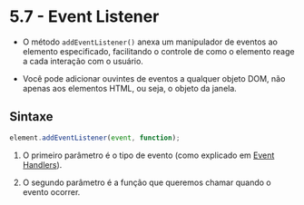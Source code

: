 # 5.7 - Event Listener

- O método `addEventListener()` anexa um manipulador de eventos ao elemento especificado, facilitando o controle de como o elemento reage a cada interação com o usuário.

- Você pode adicionar ouvintes de eventos a qualquer objeto DOM, não apenas aos elementos HTML, ou seja, o objeto da janela.

## Sintaxe

```javascript
element.addEventListener(event, function);
```

1. O primeiro parâmetro é o tipo de evento (como explicado em [Event Handlers](/5_DOM-DocumentObjectModel/7_Event-Handlers.md)).

2. O segundo parâmetro é a função que queremos chamar quando o evento ocorrer.
